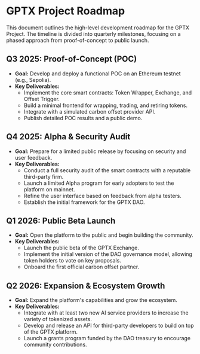 # GPTX Project Roadmap

This document outlines the high-level development roadmap for the GPTX Project. The timeline is divided into quarterly milestones, focusing on a phased approach from proof-of-concept to public launch.

## Q3 2025: Proof-of-Concept (POC)
*   **Goal:** Develop and deploy a functional POC on an Ethereum testnet (e.g., Sepolia).
*   **Key Deliverables:**
    *   Implement the core smart contracts: Token Wrapper, Exchange, and Offset Trigger.
    *   Build a minimal frontend for wrapping, trading, and retiring tokens.
    *   Integrate with a simulated carbon offset provider API.
    *   Publish detailed POC results and a public demo.

## Q4 2025: Alpha & Security Audit
*   **Goal:** Prepare for a limited public release by focusing on security and user feedback.
*   **Key Deliverables:**
    *   Conduct a full security audit of the smart contracts with a reputable third-party firm.
    *   Launch a limited Alpha program for early adopters to test the platform on mainnet.
    *   Refine the user interface based on feedback from alpha testers.
    *   Establish the initial framework for the GPTX DAO.

## Q1 2026: Public Beta Launch
*   **Goal:** Open the platform to the public and begin building the community.
*   **Key Deliverables:**
    *   Launch the public beta of the GPTX Exchange.
    *   Implement the initial version of the DAO governance model, allowing token holders to vote on key proposals.
    *   Onboard the first official carbon offset partner.

## Q2 2026: Expansion & Ecosystem Growth
*   **Goal:** Expand the platform's capabilities and grow the ecosystem.
*   **Key Deliverables:**
    *   Integrate with at least two new AI service providers to increase the variety of tokenized assets.
    *   Develop and release an API for third-party developers to build on top of the GPTX platform.
    *   Launch a grants program funded by the DAO treasury to encourage community contributions.